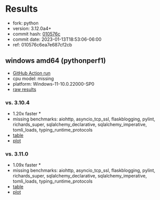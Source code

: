 # Results

- fork: python
- version: 3.12.0a4+
- commit hash: [010576c](https://github.com/python/cpython/commit/010576c)
- commit date: 2023-01-13T18:53:06-06:00
- ref: 010576c6ea7e687cf2cb

## windows amd64 (pythonperf1)

- [GitHub Action run](https://github.com/faster-cpython/benchmarking/actions/runs/4598027279)
- cpu model: missing
- platform: Windows-11-10.0.22000-SP0
- [raw results](bm-20230113-pythonperf1-amd64-python-010576c6ea7e687cf2cb-3.12.0a4%2B-010576c.json)

### vs. 3.10.4

- 1.20x faster \*
- missing benchmarks: aiohttp, asyncio_tcp_ssl, flaskblogging, pylint, richards_super, sqlalchemy_declarative, sqlalchemy_imperative, tomli_loads, typing_runtime_protocols
- [table](bm-20230113-pythonperf1-amd64-python-010576c6ea7e687cf2cb-3.12.0a4%2B-010576c-vs-3.10.4.md)
- [plot](bm-20230113-pythonperf1-amd64-python-010576c6ea7e687cf2cb-3.12.0a4%2B-010576c-vs-3.10.4.png)

### vs. 3.11.0

- 1.09x faster \*
- missing benchmarks: aiohttp, asyncio_tcp_ssl, flaskblogging, pylint, richards_super, sqlalchemy_declarative, sqlalchemy_imperative, tomli_loads, typing_runtime_protocols
- [table](bm-20230113-pythonperf1-amd64-python-010576c6ea7e687cf2cb-3.12.0a4%2B-010576c-vs-3.11.0.md)
- [plot](bm-20230113-pythonperf1-amd64-python-010576c6ea7e687cf2cb-3.12.0a4%2B-010576c-vs-3.11.0.png)

